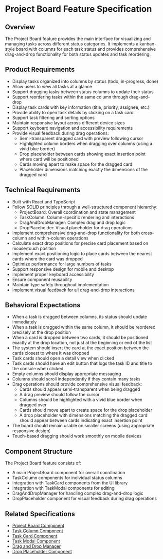 # Project Board Feature Specification

## Overview
The Project Board feature provides the main interface for visualizing and managing tasks across different status categories. It implements a kanban-style board with columns for each task status and provides comprehensive drag-and-drop functionality for both status updates and task reordering.

## Product Requirements
- Display tasks organized into columns by status (todo, in-progress, done)
- Allow users to view all tasks at a glance
- Support dragging tasks between status columns to update their status
- Support reordering tasks within the same column through drag-and-drop
- Display task cards with key information (title, priority, assignee, etc.)
- Provide ability to open task details by clicking on a task card
- Support task filtering and sorting options
- Maintain responsive layout across different device sizes
- Support keyboard navigation and accessibility requirements
- Provide visual feedback during drag operations:
  - Semi-transparent dragged card with preview following cursor
  - Highlighted column borders when dragging over columns (using a vivid blue border)
  - Drop placeholder between cards showing exact insertion point where card will be positioned
  - Cards moving apart to make space for the dragged card
  - Placeholder dimensions matching exactly the dimensions of the dragged card

## Technical Requirements
- Built with React and TypeScript
- Follow SOLID principles through a well-structured component hierarchy:
  - ProjectBoard: Overall coordination and state management
  - TaskColumn: Column-specific rendering and interactions
  - DragAndDropManager: Complex drag and drop logic
  - DropPlaceholder: Visual placeholder for drag operations
- Implement comprehensive drag-and-drop functionality for both cross-column and within-column operations
- Calculate exact drop positions for precise card placement based on mouse/touch position
- Implement exact positioning logic to place cards between the nearest cards where the card was dropped
- Optimize performance for large numbers of tasks
- Support responsive design for mobile and desktop
- Implement proper keyboard accessibility
- Ensure component reusability
- Maintain type safety throughout implementation
- Implement visual feedback for all drag-and-drop interactions

## Behavioral Expectations
- When a task is dragged between columns, its status should update immediately
- When a task is dragged within the same column, it should be reordered precisely at the drop position
- When a card is dropped between two cards, it should be positioned exactly at the drop location, not just at the beginning or end of the list
- The system should insert the card at the exact position between the cards closest to where it was dropped
- Task cards should open a detail view when clicked
- Task cards should have an edit button that logs the task ID and title to the console when clicked
- Empty columns should display appropriate messaging
- Columns should scroll independently if they contain many tasks
- Drag operations should provide comprehensive visual feedback:
  - Cards should appear semi-transparent when being dragged
  - A drag preview should follow the cursor
  - Columns should be highlighted with a vivid blue border when dragged over
  - Cards should move apart to create space for the drop placeholder
  - A drop placeholder with dimensions matching the dragged card should appear between cards indicating exact insertion point
- The board should remain usable on smaller screens (using appropriate responsive design)
- Touch-based dragging should work smoothly on mobile devices

## Component Structure
The Project Board feature consists of:
- A main ProjectBoard component for overall coordination
- TaskColumn components for individual status columns
- Integration with TaskCard components from the UI library
- Integration with TaskModal components for editing
- DragAndDropManager for handling complex drag-and-drop logic
- DropPlaceholder component for visual feedback during drag operations

## Related Specifications
- [Project Board Component](./project_board.specs.md)
- [Task Column Component](./task_column.specs.md)
- [Task Card Component](../../ui/features/task_card/task_card.specs.md)
- [Task Modal Component](../../ui/features/task_modal/task_modal.specs.md)
- [Drag and Drop Manager](../../lib/drag_drop/drag_drop_manager.specs.md)
- [Drop Placeholder Component](../../ui/features/project_board/drop_placeholder.specs.md)
